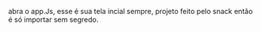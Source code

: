 abra o app.Js, esse é sua tela incial sempre, projeto feito pelo snack então é só importar sem segredo.

